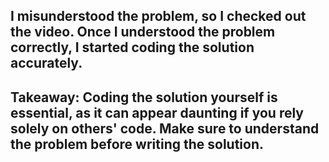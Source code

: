 ## I misunderstood the problem, so I checked out the video. Once I understood the problem correctly, I started coding the solution accurately.
## Takeaway: Coding the solution yourself is essential, as it can appear daunting if you rely solely on others' code. Make sure to understand the problem before writing the solution.
